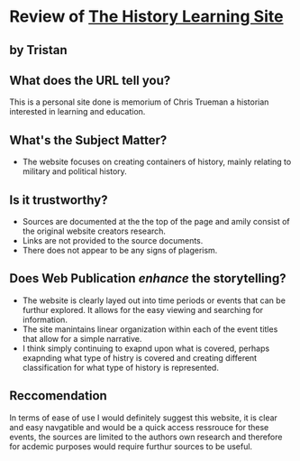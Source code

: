 # Review of [The History Learning Site](http://www.historylearningsite.co.uk/)
## by Tristan


## What does the URL tell you?
This is a personal site done is memorium of Chris Trueman a historian interested in learning and education.

## What's the Subject Matter?
- The website focuses on creating containers of history, mainly relating to military and political history.

## Is it trustworthy?
- Sources are documented at the the top of the page and amily consist of the original website creators research.
- Links are not provided to the source documents.
- There does not appear to be any signs of plagerism.

## Does Web Publication _enhance_ the storytelling?
- The website is clearly layed out into time periods or events that can be furthur explored. It allows for the easy viewing and searching for information.
- The site manintains linear organization within each of the event titles that allow for a simple narrative.
- I think simply continuing to exapnd upon what is covered, perhaps exapnding what type of histry is covered and creating different classification for what type of history is represented.

## Reccomendation
In terms of ease of use I would definitely suggest this website, it is clear and easy navgatible and would be a quick access ressrouce for these events, the sources are limited to the authors own research and therefore for acdemic purposes would require furthur sources to be useful.
